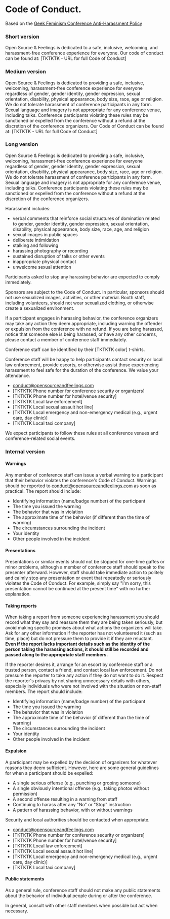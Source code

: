 # Code of Conduct.

Based on the [Geek Feminism Conference Anti-Harassment Policy](http://geekfeminism.wikia.com/wiki/Conference_anti-harassment/Policy)

### Short version

Open Source & Feelings is dedicated to a safe, inclusive, welcoming, and harassment-free conference experience for everyone. Our code of conduct can be found at: [TKTKTK - URL for full Code of Conduct]

### Medium version

Open Source & Feelings is dedicated to providing a safe, inclusive, welcoming, harassment-free conference experience for everyone regardless of gender, gender identity, gender expression, sexual orientation, disability, physical appearance, body size, race, age or religion. We do not tolerate harassment of conference participants in any form. Sexual language and imagery is not appropriate for any conference venue, including talks. Conference participants violating these rules may be sanctioned or expelled from the conference without a refund at the discretion of the conference organizers. Our Code of Conduct can be found at: [TKTKTK - URL for full Code of Conduct]

### Long version

Open Source & Feelings is dedicated to providing a safe, inclusive, welcoming, harassment-free conference experience for everyone regardless of gender, gender identity, gender expression, sexual orientation, disability, physical appearance, body size, race, age or religion. We do not tolerate harassment of conference participants in any form. Sexual language and imagery is not appropriate for any conference venue, including talks. Conference participants violating these rules may be sanctioned or expelled from the conference without a refund at the discretion of the conference organizers.

Harassment includes:

 - verbal comments that reinforce social structures of domination related to gender, gender identity, gender expression, sexual orientation, disability, physical appearance, body size, race, age, and religion
 - sexual images in public spaces
 - deliberate intimidation
 - stalking and following
 - harassing photography or recording
 - sustained disruption of talks or other events
 - inappropriate physical contact
 - unwelcome sexual attention

Participants asked to stop any harassing behavior are expected to comply immediately.

Sponsors are subject to the Code of Conduct. In particular, sponsors should not use sexualized images, activities, or other material. Booth staff, including volunteers, should not wear sexualized clothing, or otherwise create a sexualized environment.

If a participant engages in harassing behavior, the conference organizers may take any action they deem appropriate, including warning the offender or expulsion from the conference with no refund. If you are being harassed, notice that someone else is being harassed, or have any other concerns, please contact a member of conference staff immediately.

Conference staff can be identified by their [TKTKTK color] t-shirts.

Conference staff will be happy to help participants contact security or local law enforcement, provide escorts, or otherwise assist those experiencing harassment to feel safe for the duration of the conference. We value your attendance.

 - conduct@opensourceandfeelings.com
 - [TKTKTK Phone number for conference security or organizers]
 - [TKTKTK Phone number for hotel/venue security]
 - [TKTKTK Local law enforcement]
 - [TKTKTK Local sexual assault hot line]
 - [TKTKTK Local emergency and non-emergency medical (e.g., urgent care, day clinic)]
 - [TKTKTK Local taxi company]

We expect participants to follow these rules at all conference venues and conference-related social events.

### Internal version

#### Warnings

Any member of conference staff can issue a verbal warning to a participant that their behavior violates the conference's Code of Conduct. Warnings should be reported to conduct@opensourceandfeelings.com as soon as practical. The report should include:

 - Identifying information (name/badge number) of the participant
 - The time you issued the warning
 - The behavior that was in violation
 - The approximate time of the behavior (if different than the time of warning)
 - The circumstances surrounding the incident
 - Your identity
 - Other people involved in the incident

#### Presentations

Presentations or similar events should not be stopped for one-time gaffes or minor problems, although a member of conference staff should speak to the presenter afterward. However, staff should take immediate action to politely and calmly stop any presentation or event that repeatedly or seriously violates the Code of Conduct. For example, simply say "I'm sorry, this presentation cannot be continued at the present time" with no further explanation.

#### Taking reports

When taking a report from someone experiencing harassment you should record what they say and reassure them they are being taken seriously, but avoid making specific promises about what actions the organizers will take. Ask for any other information if the reporter has not volunteered it (such as time, place) but do not pressure them to provide it if they are reluctant. **Even if the report lacks important details such as the identity of the person taking the harassing actions, it should still be recorded and passed along to the appropriate staff members.**

If the reporter desires it, arrange for an escort by conference staff or a trusted person, contact a friend, and contact local law enforcement. Do not pressure the reporter to take any action if they do not want to do it. Respect the reporter's privacy by not sharing unnecessary details with others, especially individuals who were not involved with the situation or non-staff members. The report should include:

 - Identifying information (name/badge number) of the participant
 - The time you issued the warning
 - The behavior that was in violation
 - The approximate time of the behavior (if different than the time of warning)
 - The circumstances surrounding the incident
 - Your identity
 - Other people involved in the incident

#### Expulsion

A participant may be expelled by the decision of organizers for whatever reasons they deem sufficient. However, here are some general guidelines for when a participant should be expelled:

 - A single serious offense (e.g., punching or groping someone)
 - A single obviously intentional offense (e.g., taking photos without permission)
 - A second offense resulting in a warning from staff
 - Continuing to harass after any "No" or "Stop" instruction
 - A pattern of harassing behavior, with or without warnings

Security and local authorities should be contacted when appropriate.

 - conduct@opensourceandfeelings.com
 - [TKTKTK Phone number for conference security or organizers]
 - [TKTKTK Phone number for hotel/venue security]
 - [TKTKTK Local law enforcement]
 - [TKTKTK Local sexual assault hot line]
 - [TKTKTK Local emergency and non-emergency medical (e.g., urgent care, day clinic)]
 - [TKTKTK Local taxi company]

#### Public statements

As a general rule, conference staff should not make any public statements about the behavior of individual people during or after the conference.

In general, consult with other staff members when possible but act when necessary.